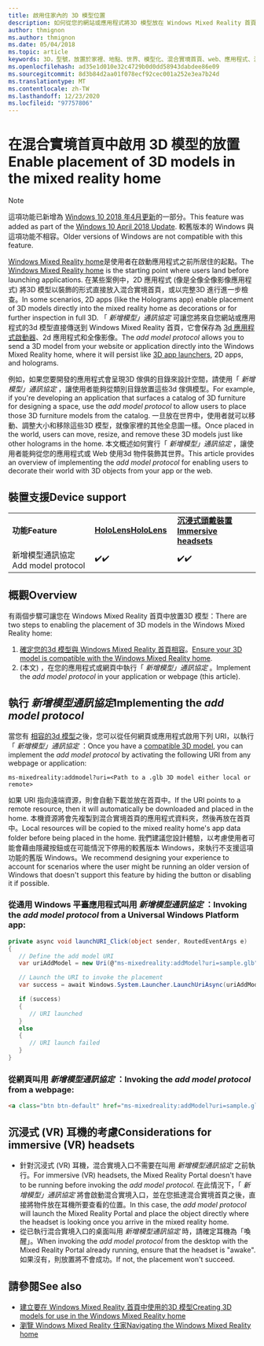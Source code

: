 ```yaml
---
title: 啟用住家內的 3D 模型位置
description: 如何從您的網站或應用程式將3D 模型放在 Windows Mixed Reality 首頁
author: thmignon
ms.author: thmignon
ms.date: 05/04/2018
ms.topic: article
keywords: 3D，型號，放置於家裡、地點、世界、模型化、混合實境首頁、web、應用程式、混合現實耳機、windows mixed reality 耳機、虛擬實境耳機
ms.openlocfilehash: ad35e1d010e32c4729b0d0dd58943dabdee86e09
ms.sourcegitcommit: 8d3b84d2aa01f078ecf92cec001a252e3ea7b24d
ms.translationtype: MT
ms.contentlocale: zh-TW
ms.lasthandoff: 12/23/2020
ms.locfileid: "97757806"
---
```

# <a name="enable-placement-of-3d-models-in-the-mixed-reality-home"></a><span data-ttu-id="7f14b-104">在混合實境首頁中啟用 3D 模型的放置</span><span class="sxs-lookup"><span data-stu-id="7f14b-104">Enable placement of 3D models in the mixed reality home</span></span>

> [!NOTE]
> <span data-ttu-id="7f14b-105">這項功能已新增為 [Windows 10 2018 年4月更新](https://docs.microsoft.com/windows/mixed-reality/enthusiast-guide/release-notes-april-2018)的一部分。</span><span class="sxs-lookup"><span data-stu-id="7f14b-105">This feature was added as part of the [Windows 10 April 2018 Update](https://docs.microsoft.com/windows/mixed-reality/enthusiast-guide/release-notes-april-2018).</span></span> <span data-ttu-id="7f14b-106">較舊版本的 Windows 與這項功能不相容。</span><span class="sxs-lookup"><span data-stu-id="7f14b-106">Older versions of Windows are not compatible with this feature.</span></span>

<span data-ttu-id="7f14b-107">[Windows Mixed Reality home](../discover/navigating-the-windows-mixed-reality-home.md)是使用者在啟動應用程式之前所居住的起點。</span><span class="sxs-lookup"><span data-stu-id="7f14b-107">The [Windows Mixed Reality home](../discover/navigating-the-windows-mixed-reality-home.md) is the starting point where users land before launching applications.</span></span> <span data-ttu-id="7f14b-108">在某些案例中，2D 應用程式 (像是全像全像影像應用程式) 將3D 模型以裝飾的形式直接放入混合實境首頁，或以完整3D 進行進一步檢查。</span><span class="sxs-lookup"><span data-stu-id="7f14b-108">In some scenarios, 2D apps (like the Holograms app) enable placement of 3D models directly into the mixed reality home as decorations or for further inspection in full 3D.</span></span> <span data-ttu-id="7f14b-109">「 *新增模型」通訊協定* 可讓您將來自您網站或應用程式的3d 模型直接傳送到 Windows Mixed Reality 首頁，它會保存為 [3d 應用程式啟動器](3d-app-launcher-design-guidance.md)、2d 應用程式和全像影像。</span><span class="sxs-lookup"><span data-stu-id="7f14b-109">The *add model protocol* allows you to send a 3D model from your website or application directly into the Windows Mixed Reality home, where it will persist like [3D app launchers](3d-app-launcher-design-guidance.md), 2D apps, and holograms.</span></span> 

<span data-ttu-id="7f14b-110">例如，如果您要開發的應用程式會呈現3D 傢俱的目錄來設計空間，請使用「 *新增模型」通訊協定* ，讓使用者能夠從類別目錄放置這些3d 傢俱模型。</span><span class="sxs-lookup"><span data-stu-id="7f14b-110">For example, if you're developing an application that surfaces a catalog of 3D furniture for designing a space, use the *add model protocol* to allow users to place those 3D furniture models from the catalog.</span></span> <span data-ttu-id="7f14b-111">一旦放在世界中，使用者就可以移動、調整大小和移除這些3D 模型，就像家裡的其他全息圖一樣。</span><span class="sxs-lookup"><span data-stu-id="7f14b-111">Once placed in the world, users can move, resize, and remove these 3D models just like other holograms in the home.</span></span> <span data-ttu-id="7f14b-112">本文概述如何實行「 *新增模型」通訊協定* ，讓使用者能夠從您的應用程式或 Web 使用3d 物件裝飾其世界。</span><span class="sxs-lookup"><span data-stu-id="7f14b-112">This article provides an overview of implementing the *add model protocol* for enabling users to decorate their world with 3D objects from your app or the web.</span></span>

## <a name="device-support"></a><span data-ttu-id="7f14b-113">裝置支援</span><span class="sxs-lookup"><span data-stu-id="7f14b-113">Device support</span></span>

<table>
    <colgroup>
    <col width="33%" />
    <col width="33%" />
    <col width="33%" />
    </colgroup>
    <tr>
        <td><span data-ttu-id="7f14b-114"><strong>功能</strong></span><span class="sxs-lookup"><span data-stu-id="7f14b-114"><strong>Feature</strong></span></span></td>
        <td><span data-ttu-id="7f14b-115"><a href="../hololens-hardware-details.md"><strong>HoloLens</strong></a></span><span class="sxs-lookup"><span data-stu-id="7f14b-115"><a href="../hololens-hardware-details.md"><strong>HoloLens</strong></a></span></span></td>
        <td><span data-ttu-id="7f14b-116"><a href="../discover/immersive-headset-hardware-details.md"><strong>沉浸式頭戴裝置</strong></a></span><span class="sxs-lookup"><span data-stu-id="7f14b-116"><a href="../discover/immersive-headset-hardware-details.md"><strong>Immersive headsets</strong></a></span></span></td>
    </tr>
     <tr>
        <td><span data-ttu-id="7f14b-117">新增模型通訊協定</span><span class="sxs-lookup"><span data-stu-id="7f14b-117">Add model protocol</span></span></td>
        <td><span data-ttu-id="7f14b-118">✔️</span><span class="sxs-lookup"><span data-stu-id="7f14b-118">✔️</span></span></td>
        <td><span data-ttu-id="7f14b-119">✔️</span><span class="sxs-lookup"><span data-stu-id="7f14b-119">✔️</span></span></td>
    </tr>
</table>

## <a name="overview"></a><span data-ttu-id="7f14b-120">概觀</span><span class="sxs-lookup"><span data-stu-id="7f14b-120">Overview</span></span>

<span data-ttu-id="7f14b-121">有兩個步驟可讓您在 Windows Mixed Reality 首頁中放置3D 模型：</span><span class="sxs-lookup"><span data-stu-id="7f14b-121">There are two steps to enabling the placement of 3D models in the Windows Mixed Reality home:</span></span>
1. <span data-ttu-id="7f14b-122">[確定您的3d 模型與 Windows Mixed Reality 首頁相容](creating-3d-models-for-use-in-the-windows-mixed-reality-home.md)。</span><span class="sxs-lookup"><span data-stu-id="7f14b-122">[Ensure your 3D model is compatible with the Windows Mixed Reality home](creating-3d-models-for-use-in-the-windows-mixed-reality-home.md).</span></span>
2. <span data-ttu-id="7f14b-123"> (本文) ，在您的應用程式或網頁中執行「 *新增模型」通訊協定* 。</span><span class="sxs-lookup"><span data-stu-id="7f14b-123">Implement the *add model protocol* in your application or webpage (this article).</span></span>

## <a name="implementing-the-add-model-protocol"></a><span data-ttu-id="7f14b-124">執行 *新增模型通訊協定*</span><span class="sxs-lookup"><span data-stu-id="7f14b-124">Implementing the *add model protocol*</span></span>

<span data-ttu-id="7f14b-125">當您有 [相容的3d 模型](creating-3d-models-for-use-in-the-windows-mixed-reality-home.md)之後，您可以從任何網頁或應用程式啟用下列 URI，以執行「 *新增模型」通訊協定* ：</span><span class="sxs-lookup"><span data-stu-id="7f14b-125">Once you have a [compatible 3D model](creating-3d-models-for-use-in-the-windows-mixed-reality-home.md), you can implement the *add model protocol* by activating the following URI from any webpage or application:</span></span>

```
ms-mixedreality:addmodel?uri=<Path to a .glb 3D model either local or remote>
```

<span data-ttu-id="7f14b-126">如果 URI 指向遠端資源，則會自動下載並放在首頁中。</span><span class="sxs-lookup"><span data-stu-id="7f14b-126">If the URI points to a remote resource, then it will automatically be downloaded and placed in the home.</span></span> <span data-ttu-id="7f14b-127">本機資源將會先複製到混合實境首頁的應用程式資料夾，然後再放在首頁中。</span><span class="sxs-lookup"><span data-stu-id="7f14b-127">Local resources will be copied to the mixed reality home's app data folder before being placed in the home.</span></span> <span data-ttu-id="7f14b-128">我們建議您設計體驗，以考慮使用者可能會藉由隱藏按鈕或在可能情況下停用的較舊版本 Windows，來執行不支援這項功能的舊版 Windows。</span><span class="sxs-lookup"><span data-stu-id="7f14b-128">We recommend designing your experience to account for scenarios where the user might be running an older version of Windows that doesn't support this feature by hiding the button or disabling it if possible.</span></span> 

### <a name="invoking-the-add-model-protocol-from-a-universal-windows-platform-app"></a><span data-ttu-id="7f14b-129">從通用 Windows 平臺應用程式叫用 *新增模型通訊協定* ：</span><span class="sxs-lookup"><span data-stu-id="7f14b-129">Invoking the *add model protocol* from a Universal Windows Platform app:</span></span>

```C#
private async void launchURI_Click(object sender, RoutedEventArgs e)
{
   // Define the add model URI
   var uriAddModel = new Uri(@"ms-mixedreality:addModel?uri=sample.glb");

   // Launch the URI to invoke the placement
   var success = await Windows.System.Launcher.LaunchUriAsync(uriAddModel);

   if (success)
   {
      // URI launched
   }
   else
   {
      // URI launch failed
   }
}
```

### <a name="invoking-the-add-model-protocol-from-a-webpage"></a><span data-ttu-id="7f14b-130">從網頁叫用 *新增模型通訊協定* ：</span><span class="sxs-lookup"><span data-stu-id="7f14b-130">Invoking the *add model protocol* from a webpage:</span></span>

```html
<a class="btn btn-default" href="ms-mixedreality:addModel?uri=sample.glb"> Place 3D Model </a>
```

## <a name="considerations-for-immersive-vr-headsets"></a><span data-ttu-id="7f14b-131">沉浸式 (VR) 耳機的考慮</span><span class="sxs-lookup"><span data-stu-id="7f14b-131">Considerations for immersive (VR) headsets</span></span>

* <span data-ttu-id="7f14b-132">針對沉浸式 (VR) 耳機，混合實境入口不需要在叫用 *新增模型通訊協定* 之前執行。</span><span class="sxs-lookup"><span data-stu-id="7f14b-132">For immersive (VR) headsets, the Mixed Reality Portal doesn't have to be running before invoking the *add model protocol*.</span></span> <span data-ttu-id="7f14b-133">在此情況下，「 *新增模型」通訊協定* 將會啟動混合實境入口，並在您抵達混合實境首頁之後，直接將物件放在耳機所要查看的位置。</span><span class="sxs-lookup"><span data-stu-id="7f14b-133">In this case, the *add model protocol* will launch the Mixed Reality Portal and place the object directly where the headset is looking once you arrive in the mixed reality home.</span></span> 
* <span data-ttu-id="7f14b-134">從已執行混合實境入口的桌面叫用 *新增模型通訊協定* 時，請確定耳機為「喚醒」。</span><span class="sxs-lookup"><span data-stu-id="7f14b-134">When invoking the *add model protocol* from the desktop with the Mixed Reality Portal already running, ensure that the headset is "awake".</span></span> <span data-ttu-id="7f14b-135">如果沒有，則放置將不會成功。</span><span class="sxs-lookup"><span data-stu-id="7f14b-135">If not, the placement won't succeed.</span></span> 

## <a name="see-also"></a><span data-ttu-id="7f14b-136">請參閱</span><span class="sxs-lookup"><span data-stu-id="7f14b-136">See also</span></span>

* [<span data-ttu-id="7f14b-137">建立要在 Windows Mixed Reality 首頁中使用的3D 模型</span><span class="sxs-lookup"><span data-stu-id="7f14b-137">Creating 3D models for use in the Windows Mixed Reality home</span></span>](creating-3d-models-for-use-in-the-windows-mixed-reality-home.md)
* [<span data-ttu-id="7f14b-138">瀏覽 Windows Mixed Reality 住家</span><span class="sxs-lookup"><span data-stu-id="7f14b-138">Navigating the Windows Mixed Reality home</span></span>](../discover/navigating-the-windows-mixed-reality-home.md)
